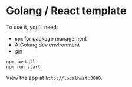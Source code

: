 # Golang / React template

To use it, you'll need:

* `npm` for package management
* A Golang dev environment
* [gin](https://github.com/codegangsta/gin)

```
npm install
npm run start
```

View the app at `http://localhost:3000`.
